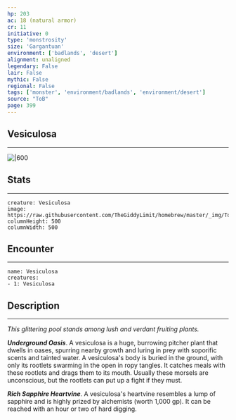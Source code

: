 ```yaml
---
hp: 203
ac: 18 (natural armor)
cr: 11
initiative: 0
type: 'monstrosity'    
size: 'Gargantuan'
environment: ['badlands', 'desert']
alignment: unaligned
legendary: False
lair: False
mythic: False
regional: False
tags: ['monster', 'environment/badlands', 'environment/desert']
source: "ToB"
page: 399
---
```


## Vesiculosa
---

![|600](https://raw.githubusercontent.com/TheGiddyLimit/homebrew/master/_img/ToB/Vesiculosa.webp)

## Stats
---

```statblock
creature: Vesiculosa
image: https://raw.githubusercontent.com/TheGiddyLimit/homebrew/master/_img/ToB/token/Vesiculosa.png
columnHeight: 500
columnWidth: 500
```

## Encounter
---

```encounter-table
name: Vesiculosa
creatures:
- 1: Vesiculosa
```

## Description
---
_This glittering pool stands among lush and verdant fruiting plants._

**_Underground Oasis_**. A vesiculosa is a huge, burrowing pitcher plant that dwells in oases, spurring nearby growth and luring in prey with soporific scents and tainted water. A vesiculosa's body is buried in the ground, with only its rootlets swarming in the open in ropy tangles. It catches meals with these rootlets and drags them to its mouth. Usually these morsels are unconscious, but the rootlets can put up a fight if they must.

**_Rich Sapphire Heartvine_**. A vesiculosa's heartvine resembles a lump of sapphire and is highly prized by alchemists (worth 1,000 gp). It can be reached with an hour or two of hard digging.






